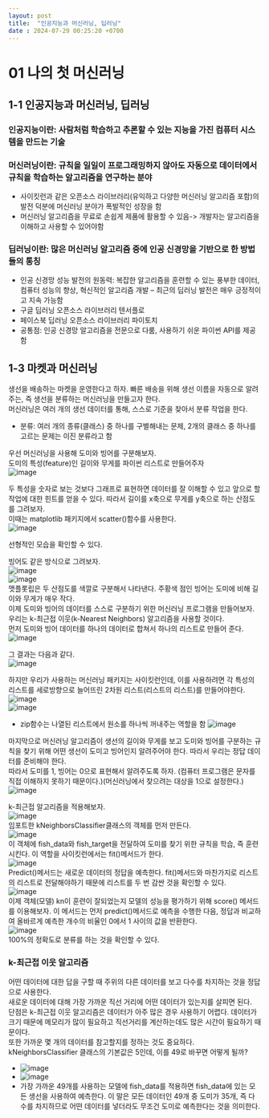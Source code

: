 ```yaml
---
layout: post
title:  "인공지능과 머신러닝, 딥러닝"
date : 2024-07-29 00:25:20 +0700
---
```


# 01 나의 첫 머신러닝
## 1-1 인공지능과 머신러닝, 딥러닝
### 인공지능이란: 사람처럼 학습하고 추론할 수 있는 지능을 가진 컴퓨터 시스템을 만드는 기술     
### 머신러닝이란: 규칙을 일일이 프로그래밍하지 않아도 **자동으로 데이터에서 규칙을 학습**하는 알고리즘을 연구하는 분야     
- 사이킷런과 같은 오픈소스 라이브러리(유익하고 다양한 머신러닝 알고리즘 포함)의 발전 덕분에 머신러닝 분야가 폭발적인 성장을 함      
- 머신러닝 알고리즘을 무료로 손쉽게 제품에 활용할 수 있음-> 개발자는 알고리즘을 이해하고 사용할 수 있어야함

### 딥러닝이란: 많은 머신러닝 알고리즘 중에 인공 신경망을 기반으로 한 방법들의 통칭       
- 인공 신경망 성능 발전의 원동력: 복잡한 알고리즘을 훈련할 수 있는 풍부한 데이터, 컴퓨터 성능의 향상, 혁신적인 알고리즘 개발 – 최근의 딥러닝 발전은 매우 긍정적이고 지속 가능함       
- 구글 딥러닝 오픈소스 라이브러리 텐서플로       
- 페이스북 딥러닝 오픈소스 라이브러리 파이토치       
- 공통점: 인공 신경망 알고리즘을 전문으로 다룸, 사용하기 쉬운 파이썬 API를 제공함       

## 1-3 마켓과 머신러닝
생선을 배송하는 마켓을 운영한다고 하자. 빠른 배송을 위해 생선 이름을 자동으로 알려주는, 즉 생선을 분류하는 머신러닝을 만들고자 한다.        
머신러닝은 여러 개의 생선 데이터를 통해, 스스로 기준을 찾아서 분류 작업을 한다.       
-	분류: 여러 개의 종류(클래스) 중 하나를 구별해내는 문제, 2개의 클래스 중 하나를 고르는 문제는 이진 분류라고 함
   
우선 머신러닝을 사용해 도미와 빙어를 구분해보자.        
도미의 특성(feature)인 길이와 무게를 파이썬 리스트로 만들어주자       
![image](https://github.com/user-attachments/assets/bee57f68-185a-4afa-9d0c-58c0a3cd30c0) 

두 특성을 숫자로 보는 것보다 그래프로 표현하면 데이터를 잘 이해할 수 있고 앞으로 할 작업에 대한 힌트를 얻을 수 있다. 따라서 길이를 x축으로 무게를 y축으로 하는 산점도를 그려보자.     
이때는 matplotlib 패키지에서 scatter()함수를 사용한다.       
![image](https://github.com/user-attachments/assets/05f35495-64e8-42c0-81e0-c9dd3314d3ed)       

선형적인 모습을 확인할 수 있다.       


빙어도 같은 방식으로 그려보자.       
![image](https://github.com/user-attachments/assets/9a1f80b1-a5c1-4522-9d53-51a04ae8ded4)       
![image](https://github.com/user-attachments/assets/f3a80996-84ab-49da-ace2-b6a48d69e767)       
맷플롯립은 두 산점도를 색깔로 구분해서 나타낸다. 주황색 점인 빙어는 도미에 비해 길이와 무게가 매우 작다.        
이제 도미와 빙어의 데이터를 스스로 구분하기 위한 머신러닝 프로그램을 만들어보자.      
우리는 k-최근접 이웃(k-Nearest Neighbors) 알고리즘을 사용할 것이다.        
먼저 도미와 빙어 데이터를 하나의 데이터로 합쳐서 하나의 리스트로 만들어 준다.        
![image](https://github.com/user-attachments/assets/ecc704fb-cf54-4e2b-a697-0d92f74d7bce)       

그 결과는 다음과 같다.       
![image](https://github.com/user-attachments/assets/9d36d71f-2b2d-4a23-a77f-08b8e4a26ae5)       

하지만 우리가 사용하는 머신러닝 패키지는 사이킷런인데, 이를 사용하려면 각 특성의 리스트를 세로방향으로 늘어뜨린 2차원 리스트(리스트의 리스트)를 만들어야한다.       
![image](https://github.com/user-attachments/assets/5e93c7d1-61d7-4686-9305-30e299bcd630)       
![image](https://github.com/user-attachments/assets/bb1a6367-0a03-4a5e-8439-87d8923d9fe4)       
-	zip함수는 나열된 리스트에서 원소를 하나씩 꺼내주는 역할을 함
![image](https://github.com/user-attachments/assets/a7f15441-4d29-441f-9127-5e6ffa7d31f8)       

마지막으로 머신러닝 알고리즘이 생선의 길이와 무게를 보고 도미와 빙어를 구분하는 규칙을 찾기 위해 어떤 생선이 도미고 빙어인지 알려주어야 한다. 따라서 우리는 정답 데이터를 준비해야 한다.        
따라서 도미를 1, 빙어는 0으로 표현해서 알려주도록 하자. (컴퓨터 프로그램은 문자를 직접 이해하지 못하기 때문이다.)(머신러닝에서 찾으려는 대상을 1으로 설정한다.)       
![image](https://github.com/user-attachments/assets/d626011f-bcd4-451e-9f6f-0b1706dd8e33)       


k-최근접 알고리즘을 적용해보자.       
![image](https://github.com/user-attachments/assets/5207434d-a2ec-4c54-9ce6-6578599f8a01)       
임포트한 kNeighborsClassifier클래스의 객체를 먼저 만든다.       
![image](https://github.com/user-attachments/assets/3b55e9da-30cb-4cb3-89c1-113185e348af)       
이 객체에 fish_data와 fish_target을 전달하여 도미를 찾기 위한 규칙을 학습, 즉 훈련시킨다. 이 역할을 사이킷런에서는 fit()메서드가 한다.        
![image](https://github.com/user-attachments/assets/60e81c47-c68d-4fc1-995d-adba87264cae)       
Predict()메서드는 새로운 데이터의 정답을 예측한다. fit()메서드와 마찬가지로 리스트의 리스트로 전달해야하기 때문에 리스트를 두 번 감싼 것을 확인할 수 있다.       
![image](https://github.com/user-attachments/assets/43e81fab-e12e-449b-b4ab-ac1c985761ce)       
이제 객체(모델) kn이 훈련이 잘되었는지 모델의 성능을 평가하기 위해 score() 메서드를 이용해보자.
이 메서드는 먼저 predict()메서드로 예측을 수행한 다음, 정답과 비교하여 올바르게 예측한 개수의 비율인 0에서 1 사이의 값을 반환한다.       
![image](https://github.com/user-attachments/assets/d09bc32b-cbbd-454b-92cd-715f2b847345)       
100%의 정확도로 분류를 하는 것을 확인할 수 있다.        

### k-최근접 이웃 알고리즘       
어떤 데이터에 대한 답을 구할 때 주위의 다른 데이터를 보고 다수를 차지하는 것을 정답으로 사용한다.  
새로운 데이터에 대해 가장 가까운 직선 거리에 어떤 데이터가 있는지를 살피면 된다.       
단점은 k-최근접 이웃 알고리즘은 데이터가 아주 많은 경우 사용하기 어렵다. 데이터가 크기 때문에 메모리가 많이 필요하고 직선거리를 계산하는데도 많은 시간이 필요하기 때문이다.       
또한 가까운 몇 개의 데이터를 참고할지를 정하는 것도 중요하다. kNeighborsClassifier 클래스의 기본값은 5인데, 이를 49로 바꾸면 어떻게 될까?       
- ![image](https://github.com/user-attachments/assets/0f6ba3a7-6dc6-45a2-94ba-093b2e0545a1)
- ![image](https://github.com/user-attachments/assets/dcc05af3-cc73-46b7-8b76-a68d4d41b48e)     
- 가장 가까운 49개를 사용하는 모델에 fish_data를 적용하면 fish_data에 있는 모든 생선을 사용하여 예측한다. 이 말은 모든 데이터인 49개 중 도미가 35개, 즉 다수를 차지하므로 어떤 데이터를 넣더라도 무조건 도미로 예측한다는 것을 의미한다.        






 

